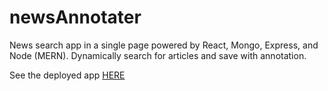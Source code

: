 # newsAnnotater
News search app in a single page powered by React, Mongo, Express, and Node (MERN). Dynamically search for articles and save with annotation.

See the deployed app [HERE](https://infomator.herokuapp.com/)
